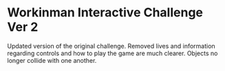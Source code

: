 # Workinman Interactive Challenge Ver 2
Updated version of the original challenge.
Removed lives and information regarding controls and how to play the game are much clearer.
Objects no longer collide with one another.
